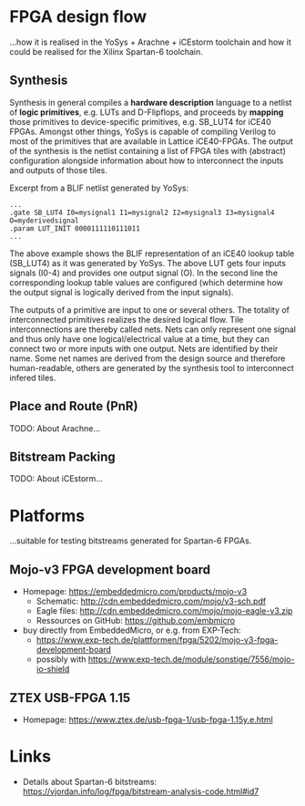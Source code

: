 # FPGA design flow

...how it is realised in the YoSys + Arachne + iCEstorm toolchain
and
how it could be realised for the Xilinx Spartan-6 toolchain.

## Synthesis

Synthesis in general compiles a **hardware description** language
to a netlist of **logic primitives**, e.g. LUTs and D-Flipflops,
and proceeds by **mapping** those primitives to device-specific primitives, e.g. SB_LUT4 for iCE40 FPGAs.
Amongst other things,
YoSys is capable of compiling Verilog
to most of the primitives that are available in Lattice iCE40-FPGAs.
The output of the synthesis is the netlist
containing a list of FPGA tiles with (abstract) configuration
alongside information about how to interconnect the inputs and outputs of those tiles.

Excerpt from a BLIF netlist generated by YoSys:
```blif
...
.gate SB_LUT4 I0=mysignal1 I1=mysignal2 I2=mysignal3 I3=mysignal4 O=myderivedsignal
.param LUT_INIT 0000111110111011
...
```
The above example shows the BLIF representation of an iCE40 lookup table (SB_LUT4)
as it was generated by YoSys.
The above LUT gets four inputs signals (I0-4) and provides one output signal (O).
In the second line the corresponding lookup table values are configured
(which determine how the output signal is logically derived from the input signals).

The outputs of a primitive are input to one or several others.
The totality of interconnected primitives
realizes the desired logical flow.
Tile interconnections are thereby called nets.
Nets can only represent one signal
and thus only have one logical/electrical value at a time,
but they can connect two or more inputs with one output.
Nets are identified by their name.
Some net names are derived from the design source and therefore human-readable,
others are generated by the synthesis tool to interconnect infered tiles.

## Place and Route (PnR)

TODO: About Arachne...

## Bitstream Packing

TODO: About iCEstorm...

# Platforms
...suitable for testing bitstreams generated for Spartan-6 FPGAs.

## Mojo-v3 FPGA development board
* Homepage: https://embeddedmicro.com/products/mojo-v3
  * Schematic: http://cdn.embeddedmicro.com/mojo/v3-sch.pdf
  * Eagle files: http://cdn.embeddedmicro.com/mojo/mojo-eagle-v3.zip
  * Ressources on GitHub: https://github.com/embmicro
* buy directly from EmbeddedMicro, or e.g. from EXP-Tech:
  * https://www.exp-tech.de/plattformen/fpga/5202/mojo-v3-fpga-development-board
  * possibly with https://www.exp-tech.de/module/sonstige/7556/mojo-io-shield

## ZTEX USB-FPGA 1.15
* Homepage: https://www.ztex.de/usb-fpga-1/usb-fpga-1.15y.e.html

# Links
* Details about Spartan-6 bitstreams: https://vjordan.info/log/fpga/bitstream-analysis-code.html#id7
